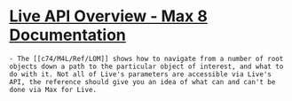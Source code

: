 # [Live API Overview - Max 8 Documentation](https://docs.cycling74.com/legacy/max8/vignettes/live_api_overview)
	- The [[c74/M4L/Ref/LOM]] shows how to navigate from a number of root objects down a path to the particular object of interest, and what to do with it. Not all of Live's parameters are accessible via Live's API, the reference should give you an idea of what can and can't be done via Max for Live.